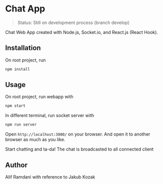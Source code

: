 # Chat App

> Status: Still on development process (branch develop)

Chat Web App created with Node.js, Socket.io, and React.js (React Hook). 

## Installation
On root project, run
```bash
npm install
```

## Usage
On root project, run webapp with
```bash
npm start
```
In different terminal, run socket server with
```bash
npm run server
```
Open `http://localhost:3000/` on your browser. And open it to another browser as much as you like. 

Start chatting and ta-da! The chat is broadcasted to all connected client

## Author

Alif Ramdani with reference to Jakub Kozak
